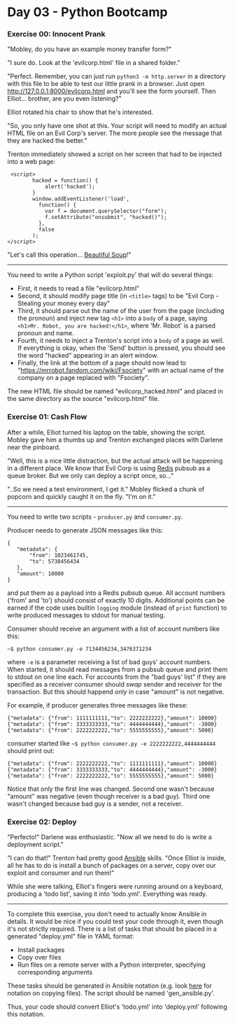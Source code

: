 # Day 03 - Python Bootcamp

### Exercise 00: Innocent Prank

 "Mobley, do you have an example money transfer form?"

 "I sure do. Look at the 'evilcorp.html' file in a shared folder."

 "Perfect. Remember, you can just run `python3 -m http.server` in a directory with this file to be able to test 
 our little prank in a browser. Just open http://127.0.0.1:8000/evilcorp.html and you'll see the form yourself. Then
 Elliot... brother, are you even listening?"

Elliot rotated his chair to show that he's interested.

 "So, you only have one shot at this. Your script will need to modify an actual HTML file on an Evil Corp's 
 server. The more people see the message that they are hacked the better."

Trenton immediately showed a script on her screen that had to be injected into a web page:

```
 <script>
        hacked = function() {
            alert('hacked');
        }
        window.addEventListener('load', 
          function() { 
            var f = document.querySelector("form");
            f.setAttribute("onsubmit", "hacked()");
          },
          false
        );
</script>
```

 "Let's call this operation... [Beautiful Soup](https://www.crummy.com/software/BeautifulSoup/bs4/doc/)!"

-----

You need to write a Python script 'exploit.py' that will do several things:

- First, it needs to read a file "evilcorp.html"
- Second, it should modify page title (in `<title>` tags) to be "Evil Corp - Stealing your money every day"
- Third, it should parse out the name of the user from the page (including the pronoun) and inject new tag `<h1>`
  into a `body` of a page, saying `<h1>Mr. Robot, you are hacked!</h1>`, where 'Mr. Robot' is a parsed pronoun
  and name.
- Fourth, it needs to inject a Trenton's script into a `body` of a page as well. If everything is okay, when
  the 'Send' button is pressed, you should see the word "hacked" appearing in an alert window.
- Finally, the link at the bottom of a page should now lead to "https://mrrobot.fandom.com/wiki/Fsociety" with 
  an actual name of the company on a page replaced with "Fsociety".

The new HTML file should be named "evilcorp_hacked.html" and placed in the same directory as the source
"evilcorp.html" file.


### Exercise 01: Cash Flow
After a while, Elliot turned his laptop on the table, showing the script. Mobley gave him a thumbs up and 
Trenton exchanged places with Darlene near the pinboard.

 "Well, this is a nice little distraction, but the actual attack will be happening in a different place.
 We know that Evil Corp is using [Redis](https://redis.io/) pubsub as a queue broker. But we only can deploy a
 script once, so..."

 "..So we need a test environment, I get it." Mobley flicked a chunk of popcorn and quickly caught it
 on the fly. "I'm on it."

-----

You need to write two scripts - `producer.py` and `consumer.py`.

Producer needs to generate JSON messages like this:

```
{
   "metadata": {
       "from": 1023461745,
       "to": 5738456434
   },
   "amount": 10000
}
```

and put them as a payload into a Redis pubsub queue. All account numbers ('from' and 'to') should 
consist of exactly 10 digits. Additional points can be earned if the code uses builtin `logging`
module (instead of `print` function) to write produced messages to stdout for manual testing.

Consumer should receive an argument with a list of account numbers like this:

`~$ python consumer.py -e 7134456234,3476371234`

where `-e` is a parameter receiving a list of bad guys' account numbers. When started, it should read
messages from a pubsub queue and print them to stdout on one line each. For accounts from the 
"bad guys' list" if they are specified as a receiver consumer should *swap* sender and receiver for
the transaction. But this should happend *only* in case "amount" is not negative.

For example, if producer generates three messages like these:

```
{"metadata": {"from": 1111111111,"to": 2222222222},"amount": 10000}
{"metadata": {"from": 3333333333,"to": 4444444444},"amount": -3000}
{"metadata": {"from": 2222222222,"to": 5555555555},"amount": 5000}
```

consumer started like `~$ python consumer.py -e 2222222222,4444444444` should print out:

```
{"metadata": {"from": 2222222222,"to": 1111111111},"amount": 10000}
{"metadata": {"from": 3333333333,"to": 4444444444},"amount": -3000}
{"metadata": {"from": 2222222222,"to": 5555555555},"amount": 5000}
```

Notice that only the first line was changed. Second one wasn't because "amount" was negative (even
though receiver is a bad guy). Third one wasn't changed because bad guy is a sender, not a receiver.


### Exercise 02: Deploy
 "Perfecto!" Darlene was enthusiastic. "Now all we need to do is write a deployment script."
 
 "I can do that!" Trenton had pretty good [Ansible](https://docs.ansible.com/ansible/latest/index.html) skills. 
 "Once Elliot is inside, all he has to do is install a bunch of packages on a server, copy over our
 exploit and consumer and run them!"

While she were talking, Elliot's fingers were running around on a keyboard, producing a 'todo list',
saving it into 'todo.yml'. Everything was ready.

-----

To complete this exercise, you don't need to actually know Ansible in details. It would be nice if
you could test your code through it, even though it's not strictly required. There is a list of
tasks that should be placed in a generated "deploy.yml" file in YAML format:

- Install packages
- Copy over files
- Run files on a remote server with a Python interpreter, specifying corresponding arguments

These tasks should be generated in Ansible notation (e.g. look [here](https://docs.ansible.com/ansible/latest/collections/ansible/builtin/copy_module.html) for notation
on copying files). The script should be named 'gen_ansible.py'.

Thus, your code should convert Elliot's 'todo.yml' into 'deploy.yml' following this notation.